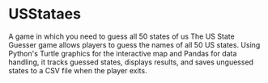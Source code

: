 # USStataes
A game in which you need to guess all 50 states of us
The US State Guesser game allows players to guess the names of all 50 US states. Using Python's Turtle graphics for the interactive map and Pandas for data handling, it tracks guessed states, displays results, and saves unguessed states to a CSV file when the player exits.
